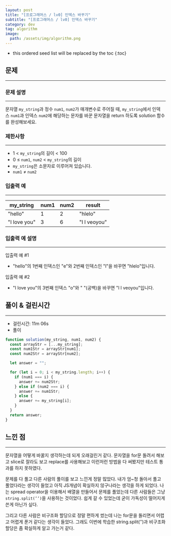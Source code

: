 ```yaml
---
layout: post
title: "[프로그래머스 / lv0] 인덱스 바꾸기"
subtitle: "[프로그래머스 / lv0] 인덱스 바꾸기"
category: dev
tag: algorithm
image:
  path: /assets/img/algorithm.png
---
```


<!-- prettier-ignore -->
* this ordered seed list will be replaced by the toc
{:toc}

## 문제

---

### **문제 설명**

---

문자열 `my_string`과 정수 `num1`, `num2`가 매개변수로 주어질 때, `my_string`에서 인덱스 `num1`과 인덱스 `num2`에 해당하는 문자를 바꾼 문자열을 return 하도록 solution 함수를 완성해보세요.

### 제한사항

---

- 1 < `my_string`의 길이 < 100
- 0 ≤ `num1`, `num2` < `my_string`의 길이
- `my_string`은 소문자로 이루어져 있습니다.
- `num1` ≠ `num2`

### 입출력 예

---

| my_string    | num1 | num2 | result       |
| ------------ | ---- | ---- | ------------ |
| "hello"      | 1    | 2    | "hlelo"      |
| "I love you" | 3    | 6    | "I l veoyou" |

### 입출력 예 설명

---

입출력 예 #1

- "hello"의 1번째 인덱스인 "e"와 2번째 인덱스인 "l"을 바꾸면 "hlelo"입니다.

입출력 예 #2

- "I love you"의 3번째 인덱스 "o"와 " "(공백)을 바꾸면 "I l veoyou"입니다.

## 풀이 & 걸린시간

---

- 걸린시간: 11m 06s
- 풀이

```jsx
function solution(my_string, num1, num2) {
  const arrayStr = [...my_string];
  const num1Str = arrayStr[num1];
  const num2Str = arrayStr[num2];

  let answer = "";

  for (let i = 0; i < my_string.length; i++) {
    if (num1 === i) {
      answer += num2Str;
    } else if (num2 === i) {
      answer += num1Str;
    } else {
      answer += my_string[i];
    }
  }
  return answer;
}
```

## 느낀 점

---

문자열을 어떻게 바꿀지 생각하는데 되게 오래걸린거 같다. 문자열을 for문 돌려서 해보고 slice로 잘라도 보고 replace를 사용해보고 이런저런 방법을 다 써봤지만 테스트 통과를 하지 못하였다.

문제를 다 풀고 다른 사람의 풀이를 보고 느낀게 정말 많았다. 내가 엄~청 돌아서 풀고 풀었다라는 생각이 들었고 아직 JS개념이 확실하지 않구나라는 생각을 하게 되었다. 나는 spread operator을 이용해서 배열을 만들어서 문제를 풀었는데 다른 사람들은 그냥 `string.split(’’)`을 사용하는 것이었다. 쉽게 갈 수 있었는데 굳이 가독성이 떨어지게 쓴게 아닌가 싶다.

그리고 다른 사람은 비구조화 할당으로 정말 편하게 썼는데 나는 for문을 돌리면서 어렵고 어렵게 푼거 같다는 생각이 들었다. 그래도 이번에 학습한 string.split(’’)과 비구조화 할당은 좀 확실하게 알고 가는거 같다.
